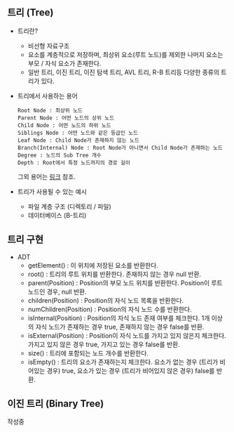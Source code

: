## 트리 (Tree)

* 트리란?

  * 비선형 자료구조
  * 요소를 계층적으로 저장하며, 최상위 요소(루트 노드)를 제외한 나머지 요소는 부모 / 자식 요소가 존재한다.
  * 일반 트리, 이진 트리, 이진 탐색 트리, AVL 트리, R-B 트리등 다양한 종류의 트리가 있다.

* 트리에서 사용하는 용어
   ```
   Root Node : 최상위 노드
   Parent Node : 어떤 노드의 상위 노드
   Child Node : 어떤 노드의 하위 노드
   Siblings Node : 어떤 노드와 같은 등급인 노드
   Leaf Node : Child Node가 존재하지 않는 노드
   Branch(Internal) Node : Root Node가 아니면서 Child Node가 존재하는 노드
   Degree : 노드의 Sub Tree 개수
   Depth : Root에서 특정 노드까지의 경로 길이
   ```
   그외 용어는 [링크](https://en.wikipedia.org/wiki/Tree_(data_structure)) 참조.

* 트리가 사용될 수 있는 예시

   * 파일 계층 구조 (디렉토리 / 파일)
   * 데이터베이스 (B-트리)



## 트리 구현

* ADT
  * getElement() : 이 위치에 저장된 요소를 반환한다.
  * root() : 트리의 루트 위치를 반환한다. 존재하지 않는 경우 null 반환.
  * parent(Position) : Position의 부모 노드 위치를 반환한다. Position이 루트 노드인 경우, null 반환.
  * children(Position) : Position의 자식 노드 목록을 반환한다.
  * numChildren(Position) : Position의 자식 노드 수를 반환한다.
  * isInternal(Position) : Position의 자식 노드 존재 여부를 체크한다. 1개 이상의 자식 노드가 존재하는 경우 true, 존재하지 않는 경우 false를 반환.
  * isExternal(Position) : Position이 자식 노드를 가지고 있지 않은지 체크한다. 가지고 있지 않은 경우 true, 가지고 있는 경우 false를 반환.
  * size() : 트리에 포함되는 노드 개수를 반환한다.
  * isEmpty() : 트리의 요소가 존재하는지 체크한다. 요소가 없는 경우 (트리가 비어있는 경우) true, 요소가 있는 경우 (트리가 비어있지 않은 경우) false를 반환.



## 이진 트리 (Binary Tree)

작성중